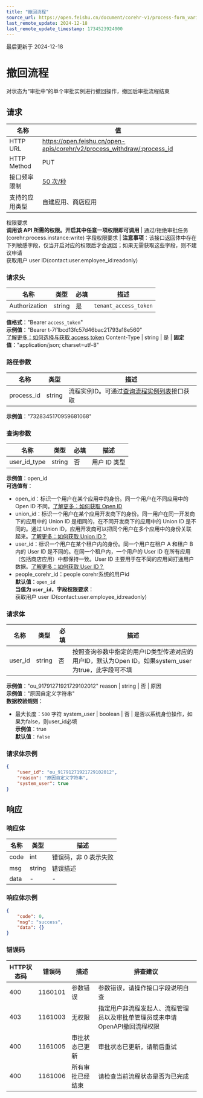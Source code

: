 ```yaml
---
title: "撤回流程"
source_url: https://open.feishu.cn/document/corehr-v1/process-form_variable_data/process-instance/update
last_remote_update: 2024-12-18
last_remote_update_timestamp: 1734523924000
---
```

最后更新于 2024-12-18

# 撤回流程

对状态为“审批中”的单个审批实例进行撤回操作，撤回后审批流程结束

## 请求
名称 | 值
---|---
HTTP URL | https://open.feishu.cn/open-apis/corehr/v2/process_withdraw/:process_id
HTTP Method | PUT
接口频率限制 | [50 次/秒](https://open.feishu.cn/document/ukTMukTMukTM/uUzN04SN3QjL1cDN)
支持的应用类型 | 自建应用、商店应用
权限要求  
            **调用该 API 所需的权限。开启其中任意一项权限即可调用** | 通过/拒绝审批任务(corehr:process.instance:write)
字段权限要求 | **注意事项**：该接口返回体中存在下列敏感字段，仅当开启对应的权限后才会返回；如果无需获取这些字段，则不建议申请  
        获取用户 user ID(contact:user.employee_id:readonly)

### 请求头

名称 | 类型 | 必填 | 描述
--- | --- | --- | ---
Authorization | string | 是 | `tenant_access_token`  
**值格式**："Bearer `access_token`"  
**示例值**："Bearer t-7f1bcd13fc57d46bac21793a18e560"  
[了解更多：如何选择与获取 access token](https://open.feishu.cn/document/uAjLw4CM/ugTN1YjL4UTN24CO1UjN/trouble-shooting/how-to-choose-which-type-of-token-to-use)
Content-Type | string | 是 | **固定值**："application/json; charset=utf-8"

### 路径参数

名称 | 类型 | 描述
--- | --- | ---
process_id | string | 流程实例ID。可通过[查询流程实例列表](https://open.feishu.cn/document/uAjLw4CM/ukTMukTMukTM/corehr-v2/process/list)接口获取  
**示例值**："7328345170959681068"

### 查询参数

名称 | 类型 | 必填 | 描述
--- | --- | --- | ---
user_id_type | string | 否 | 用户 ID 类型  
**示例值**：open_id  
**可选值有**：  
- open_id：标识一个用户在某个应用中的身份。同一个用户在不同应用中的 Open ID 不同。[了解更多：如何获取 Open ID](https://open.feishu.cn/document/uAjLw4CM/ugTN1YjL4UTN24CO1UjN/trouble-shooting/how-to-obtain-openid)  
- union_id：标识一个用户在某个应用开发商下的身份。同一用户在同一开发商下的应用中的 Union ID 是相同的，在不同开发商下的应用中的 Union ID 是不同的。通过 Union ID，应用开发商可以把同个用户在多个应用中的身份关联起来。[了解更多：如何获取 Union ID？](https://open.feishu.cn/document/uAjLw4CM/ugTN1YjL4UTN24CO1UjN/trouble-shooting/how-to-obtain-union-id)  
- user_id：标识一个用户在某个租户内的身份。同一个用户在租户 A 和租户 B 内的 User ID 是不同的。在同一个租户内，一个用户的 User ID 在所有应用（包括商店应用）中都保持一致。User ID 主要用于在不同的应用间打通用户数据。[了解更多：如何获取 User ID？](https://open.feishu.cn/document/uAjLw4CM/ugTN1YjL4UTN24CO1UjN/trouble-shooting/how-to-obtain-user-id)  
- people_corehr_id：people corehr系统的用户id  
**默认值**：`open_id`  
**当值为 `user_id`，字段权限要求**：  
获取用户 user ID(contact:user.employee_id:readonly)

### 请求体

名称 | 类型 | 必填 | 描述
--- | --- | --- | ---
user_id | string | 否 | 按照查询参数中指定的用户ID类型传递对应的用户ID，默认为Open ID。如果system_user为true，此字段可不填  
**示例值**："ou_91791271921729102012"
reason | string | 否 | 原因  
**示例值**："原因自定义字符串"  
**数据校验规则**：  
- 最大长度：`500` 字符
system_user | boolean | 否 | 是否以系统身份操作，如果为false，则user_id必填  
**示例值**：true  
**默认值**：`false`

### 请求体示例
```json
{
    "user_id": "ou_91791271921729102012",
    "reason": "原因自定义字符串",
    "system_user": true
}
```

## 响应

### 响应体

名称 | 类型 | 描述
--- | --- | ---
code | int | 错误码，非 0 表示失败
msg | string | 错误描述
data | \- | \-

### 响应体示例
```json
{
    "code": 0,
    "msg": "success",
    "data": {}
}
```

### 错误码

HTTP状态码 | 错误码 | 描述 | 排查建议
--- | --- | --- | ---
400 | 1160101 | 参数错误 | 参数错误，请操作接口字段说明自查
403 | 1161003 | 无权限 | 指定用户非流程发起人、流程管理员以及审批单管理员或未申请OpenAPI撤回流程权限
400 | 1161005 | 审批状态已更新 | 审批状态已更新，请稍后重试
400 | 1161006 | 所有审批已经结束 | 请检查当前流程状态是否为已完成
